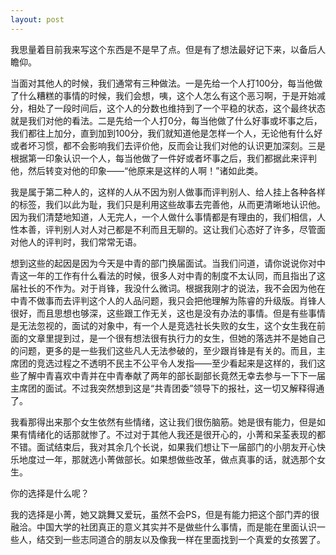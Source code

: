 ```yaml
---
layout: post
---
```

我思量着目前我来写这个东西是不是早了点。但是有了想法最好记下来，以备后人瞻仰。

当面对其他人的时候，我们通常有三种做法。一是先给一个人打100分，每当他做了什么糟糕的事情的时候，我们会想，咦，这个人怎么有这个恶习啊，于是开始减分，相处了一段时间后，这个人的分数也维持到了一个平稳的状态，这个最终状态就是我们对他的看法。二是先给一个人打0分，每当他做了什么好事或坏事之后，我们都往上加分，直到加到100分，我们就知道他是怎样一个人，无论他有什么好或者坏习惯，都不会影响我们去评价他，反而会让我们对他的认识更加深刻。三是根据第一印象认识一个人，每当他做了一件好或者坏事之后，我们都据此来评判他，然后转变对他的印象——“他原来是这样的人啊！”诸如此类。

我是属于第二种人的，这样的人从不因为别人做事而评判别人、给人挂上各种各样的标签，我们以此为耻，我们只是利用这些故事去完善他，从而更清晰地认识他。因为我们清楚地知道，人无完人，一个人做什么事情都是有理由的，我们相信，人性本善，评判别人对人对己都是不利而且无聊的。这让我们心态好了许多，尽管面对他人的评判时，我们常常无语。

想到这些的起因是因为今天是中青的部门换届面试。当我们问道，请你说说你对中青这一年的工作有什么看法的时候，很多人对中青的制度不太认同，而且指出了这届社长的不作为。对于肖锋，我没什么微词。根据我刚才的说法，我不会因为他在中青不做事而去评判这个人的人品问题，我只会把他理解为陈睿的升级版。肖锋人很好，而且思想也够深，这些跟工作无关，这也是没有办法的事情。但是有些事情是无法忽视的，面试的对象中，有一个人是竞选社长失败的女生，这个女生我在前面的文章里提到过，是一个很有想法很有执行力的女生，但她的落选并不是她自己的问题，更多的是一些我们这些凡人无法参破的，至少跟肖锋是有关的。而且，主席团的竞选过程之不透明不民主不公平令人发指——至少看起来是这样的，我们这些了解中青喜欢中青并在中青奉献了两年的部长副部长竟然无幸去参与一下下一届主席团的面试。不过我突然想到这是“共青团委”领导下的报社，这一切又解释得通了。

我看那得出来那个女生依然有些情绪，这让我们很伤脑筋。她是很有能力，但是如果有情绪化的话那就惨了。不过对于其他人我还是很开心的，小菁和呆荃表现的都不错。面试结束后，我对其余几个长说，如果我们想让下一届部门的小朋友开心快乐地度过一年，那就选小菁做部长。如果想做些改革，做点真事的话，就选那个女生。

你的选择是什么呢？

我的选择是小菁，她又跳舞又爱玩，虽然不会PS，但是有能力把这个部门弄的很融洽。中国大学的社团真正的意义其实并不是做些什么事情，而是能在里面认识一些人，结交到一些志同道合的朋友以及像我一样在里面找到一个真爱的女孩罢了。